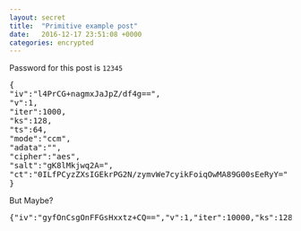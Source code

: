 ```yaml
---
layout: secret
title:  "Primitive example post"
date:   2016-12-17 23:51:08 +0000
categories: encrypted
---
```


Password for this post is ``12345``


<pre id="encrypted">
{
"iv":"l4PrCG+nagmxJaJpZ/df4g==",
"v":1,
"iter":1000,
"ks":128,
"ts":64,
"mode":"ccm",
"adata":"",
"cipher":"aes",
"salt":"gK8lMkjwq2A=",
"ct":"0ILfPCyzZXsIGEkrPG2N/zymvWe7cyikFoiqOwMA89G00sEeRyY="
}
</pre>


But Maybe?

<pre>
{"iv":"gyfOnCsgOnFFGsHxxtz+CQ==","v":1,"iter":10000,"ks":128,"ts":64,"mode":"ccm","adata":"","cipher":"aes","salt":"Kz0S93vmjTo=","ct":"dmRkgELMwxQleezOIXPcjknNyevmDdCThIkQyP8o8yzDg4M="}
</pre>